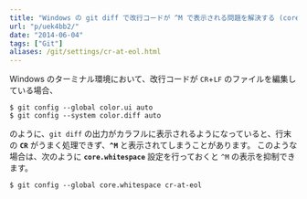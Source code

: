 ```yaml
---
title: "Windows の git diff で改行コードが ^M で表示される問題を解決する (core.whitespace)"
url: "p/uek4bb2/"
date: "2014-06-04"
tags: ["Git"]
aliases: /git/settings/cr-at-eol.html
---
```


Windows のターミナル環境において、改行コードが `CR`+`LF` のファイルを編集している場合、

```console
$ git config --global color.ui auto
$ git config --system color.diff auto
```

のように、`git diff` の出力がカラフルに表示されるようになっていると、行末の __`CR`__ がうまく処理できず、__`^M`__ と表示されてしまうことがあります。
このような場合は、次のように __`core.whitespace`__ 設定を行っておくと `^M` の表示を抑制できます。

```console
$ git config --global core.whitespace cr-at-eol
```

